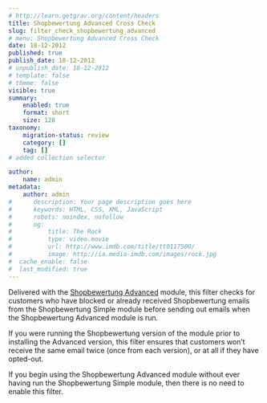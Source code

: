 ```yaml
---
# http://learn.getgrav.org/content/headers
title: Shopbewertung Advanced Cross Check
slug: filter_check_shopbewertung_advanced
# menu: Shopbewertung Advanced Cross Check
date: 18-12-2012
published: true
publish_date: 18-12-2012
# unpublish_date: 18-12-2012
# template: false
# theme: false
visible: true
summary:
    enabled: true
    format: short
    size: 128
taxonomy:
    migration-status: review
    category: []
    tag: []
# added collection selector

author:
    name: admin
metadata:
    author: admin
#      description: Your page description goes here
#      keywords: HTML, CSS, XML, JavaScript
#      robots: noindex, nofollow
#      og:
#          title: The Rock
#          type: video.movie
#          url: http://www.imdb.com/title/tt0117500/
#          image: http://ia.media-imdb.com/images/rock.jpg
#  cache_enable: false
#  last_modified: true
---
```


Delivered with the [Shopbewertung Advanced](http://www.mailbeez.com/documentation/mailbeez/shopbewertung_advanced/) module, this filter checks for customers who have blocked or already received Shopbewertung emails from the Shopbewertung Simple module before sending out emails when the Shopbewertung Advanced module is run.

If you were running the Shopbewertung version of the module prior to installing the Advanced version, this filter ensures that customers won’t receive the same email twice (once from each version), or at all if they have opted-out.

If you begin using the Shopbewertung Advanced module without ever having run the Shopbewertung Simple module, then there is no need to enable this filter.
